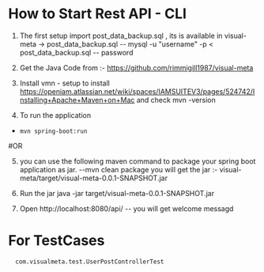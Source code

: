 # How to Start Rest API  - CLI

1) The first setup  import post_data_backup.sql , its is available in visual-meta -> post_data_backup.sql
    -- mysql -u "username"  -p  < post_data_backup.sql
    -- password 
2) Get the Java Code from :- https://github.com/rimmigill1987/visual-meta

3) Install vmn - setup to install https://openiam.atlassian.net/wiki/spaces/IAMSUITEV3/pages/524742/Installing+Apache+Maven+on+Mac
	and check mvn -version

4) To run the application 
  - 	mvn spring-boot:run
  
  #OR

5)  you can use the following maven command to package your spring boot application as jar.
   --mvn clean package
   you will get the jar :-   visual-meta/target/visual-meta-0.0.1-SNAPSHOT.jar

6)   Run the jar 
       java -jar target/visual-meta-0.0.1-SNAPSHOT.jar
       
7) Open http://localhost:8080/api/ -- you will get welcome messagd  

# For TestCases
      com.visualmeta.test.UserPostControllerTest
       
	
 